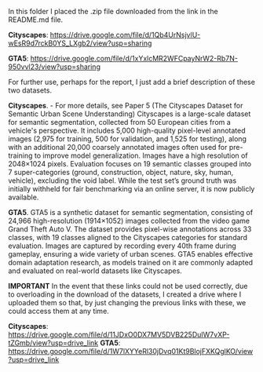 In this folder I placed the .zip file downloaded from the link in the README.md file. 

**Cityscapes**: https://drive.google.com/file/d/1Qb4UrNsjvlU-wEsR9d7rckB0YS_LXgb2/view?usp=sharing

**GTA5**: https://drive.google.com/file/d/1xYxlcMR2WFCpayNrW2-Rb7N-950vvl23/view?usp=sharing


For further use, perhaps for the report, I just add a brief description of these two datasets.

**Cityscapes**. - For more details, see Paper 5 (The Cityscapes Dataset for Semantic Urban Scene Understanding)
Cityscapes is a large-scale dataset for semantic segmentation, collected from 50 European cities from a vehicle's perspective. It includes 5,000 high-quality pixel-level annotated images (2,975 for training, 500 for validation, and 1,525 for testing), along with an additional 20,000 coarsely annotated images often used for pre-training to improve model generalization. Images have a high resolution of 2048×1024 pixels. Evaluation focuses on 19 semantic classes grouped into 7 super-categories (ground, construction, object, nature, sky, human, vehicle), excluding the void label. While the test set’s ground truth was initially withheld for fair benchmarking via an online server, it is now publicly available.

**GTA5**.
GTA5 is a synthetic dataset for semantic segmentation, consisting of 24,966 high-resolution (1914×1052) images collected from the video game Grand Theft Auto V. The dataset provides pixel-wise annotations across 33 classes, with 19 classes aligned to the Cityscapes categories for standard evaluation. Images are captured by recording every 40th frame during gameplay, ensuring a wide variety of urban scenes. GTA5 enables effective domain adaptation research, as models trained on it are commonly adapted and evaluated on real-world datasets like Cityscapes.

**IMPORTANT**
In the event that these links could not be used correctly, due to overloading in the download of the datasets, I created a drive where I uploaded them so that, by just changing the previous links with these, we could access them at any time.

**Cityscapes**: https://drive.google.com/file/d/11JDxO0DX7MV5DVB225DuIW7vXP-tZGmb/view?usp=drive_link
**GTA5**: https://drive.google.com/file/d/1W7lXYYeRl30jDvq01Kt9BlojFXKQglKO/view?usp=drive_link
